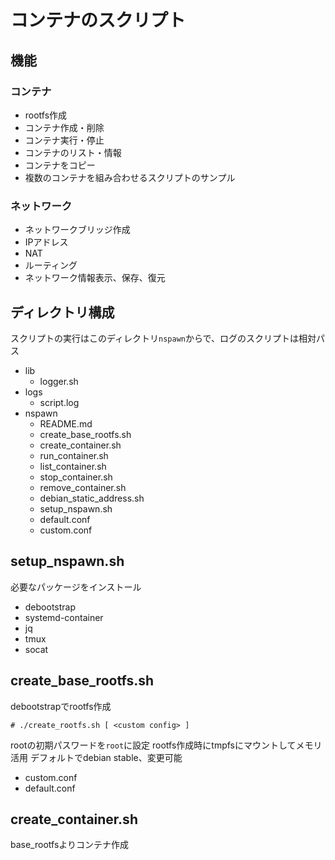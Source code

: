 # コンテナのスクリプト

## 機能

### コンテナ
- rootfs作成
- コンテナ作成・削除
- コンテナ実行・停止
- コンテナのリスト・情報
- コンテナをコピー
- 複数のコンテナを組み合わせるスクリプトのサンプル

### ネットワーク
- ネットワークブリッジ作成
- IPアドレス
- NAT
- ルーティング
- ネットワーク情報表示、保存、復元


## ディレクトリ構成
スクリプトの実行はこのディレクトリ`nspawn`からで、ログのスクリプトは相対パス
- lib
    - logger.sh
- logs
    - script.log
- nspawn
    - README.md
    - create_base_rootfs.sh
    - create_container.sh
    - run_container.sh
    - list_container.sh
    - stop_container.sh
    - remove_container.sh
    - debian_static_address.sh
    - setup_nspawn.sh
    - default.conf
    - custom.conf


## setup_nspawn.sh
必要なパッケージをインストール
- debootstrap
- systemd-container
- jq
- tmux
- socat


## create_base_rootfs.sh

debootstrapでrootfs作成
```
# ./create_rootfs.sh [ <custom config> ]
```

rootの初期パスワードを`root`に設定
rootfs作成時にtmpfsにマウントしてメモリ活用
デフォルトでdebian stable、変更可能
- custom.conf
- default.conf


## create_container.sh
base_rootfsよりコンテナ作成

